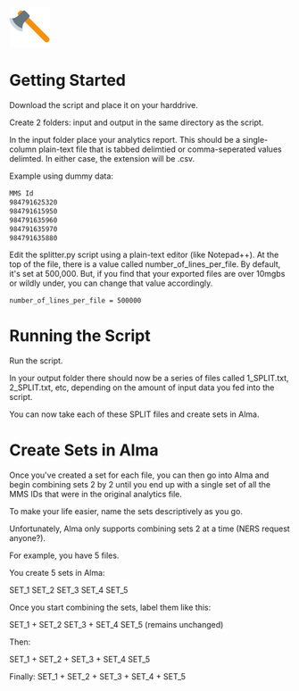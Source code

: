 
![Axe Icon](https://github.com/MrJeremyHobbs/List-Splitter/blob/main/ico/icon.svg?sanitize=true)
# Getting Started
Download the script and place it on your harddrive.

Create 2 folders: input and output in the same directory as the script.

In the input folder place your analytics report. This should be a single-column plain-text file that is tabbed delimtied or comma-seperated values delimted. In either case, the extension will be .csv.

Example using dummy data:

    MMS Id
    984791625320
    984791615950
    984791635960
    984791635970
    984791635880


Edit the splitter.py script using a plain-text editor (like Notepad++). At the top of the file, there is a value called number_of_lines_per_file. By default, it's set at 500,000. But, if you find that your exported files are over 10mgbs or wildly under, you can change that value accordingly.

    number_of_lines_per_file = 500000

# Running the Script

Run the script.

In your output folder there should now be a series of files called 1_SPLIT.txt, 2_SPLIT.txt, etc, depending on the amount of input data you fed into the script.

You can now take each of these SPLIT files and create sets in Alma.

# Create Sets in Alma
Once you've created a set for each file, you can then go into Alma and begin combining sets 2 by 2 until you end up with a single set of all the MMS IDs that were in the original analytics file.

To make your life easier, name the sets descriptively as you go.

Unfortunately, Alma only supports combining sets 2 at a time (NERS request anyone?).

For example, you have 5 files.

You create 5 sets in Alma:

SET_1
SET_2
SET_3
SET_4
SET_5

Once you start combining the sets, label them like this:


SET_1 + SET_2
SET_3 + SET_4
SET_5 (remains unchanged)

Then:

SET_1 + SET_2 + SET_3 + SET_4
SET_5

Finally:
SET_1 + SET_2 + SET_3 + SET_4 + SET_5
